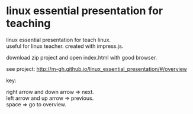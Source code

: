 # linux essential presentation for teaching
linux essential presentation for teach linux.  
useful for linux teacher.
created with impress.js.

download zip project and open index.html with good browser.

see project:
http://m-gh.github.io/linux_essential_presentation/#/overview

key:

right arrow and down arrow => next.  
left arrow and up arrow => previous.  
space => go to overview.  
